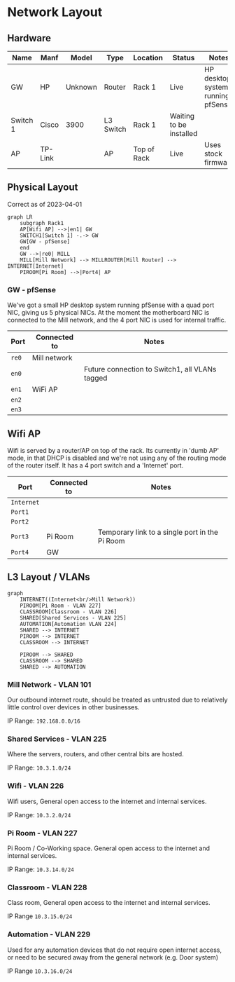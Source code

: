 # Network Layout

## Hardware

| Name     | Manf    | Model   | Type      | Location    | Status                  | Notes                             |
| -------- | ------- | ------- | --------- | ----------- | ----------------------- | --------------------------------- |
| GW       | HP      | Unknown | Router    | Rack 1      | Live                    | HP desktop system running pfSense |
| Switch 1 | Cisco   | 3900    | L3 Switch | Rack 1      | Waiting to be installed |                                   |
| AP       | TP-Link |         | AP        | Top of Rack | Live                    | Uses stock firmware               |

## Physical Layout

Correct as of 2023-04-01

```mermaid
graph LR
    subgraph Rack1
    AP[Wifi AP] -->|en1| GW
    SWITCH1[Switch 1] -.-> GW
    GW[GW - pfSense] 
    end
    GW -->|re0| MILL
    MILL[Mill Network] --> MILLROUTER[Mill Router] --> INTERNET[Internet]
    PIROOM[Pi Room] -->|Port4| AP
```

### GW - pfSense

We've got a small HP desktop system running pfSense with a quad port NIC, giving us 5 physical NICs. At the moment the motherboard NIC is connected to the Mill network, and the 4 port NIC is used for internal traffic.

| Port  | Connected to | Notes                                          |
| ----- | ------------ | ---------------------------------------------- |
| `re0` | Mill network |                                                |
| `en0` |              | Future connection to Switch1, all VLANs tagged |
| `en1` | WiFi AP      |                                                |
| `en2` |              |                                                |
| `en3` |              |                                                |

## Wifi AP

Wifi is served by a router/AP on top of the rack. Its currently in 'dumb AP' mode, in that DHCP is disabled and we're not using any of the routing mode of the router itself. It has a 4 port switch and a 'Internet' port.

| Port       | Connected to | Notes                                          |
| ---------- | ------------ | ---------------------------------------------- |
| `Internet` |              |                                                |
| `Port1`    |              |                                                |
| `Port2`    |              |                                                |
| `Port3`    | Pi Room      | Temporary link to a single port in the Pi Room |
| `Port4`    | GW           |                                                |

## L3 Layout / VLANs

```mermaid
graph
    INTERNET((Internet<br/>Mill Network))
    PIROOM[Pi Room - VLAN 227]
    CLASSROOM[Classroom - VLAN 226]
    SHARED[Shared Services - VLAN 225]
    AUTOMATION[Automation VLAN 224]
    SHARED --> INTERNET
    PIROOM --> INTERNET
    CLASSROOM --> INTERNET
    
    PIROOM --> SHARED
    CLASSROOM --> SHARED
    SHARED --> AUTOMATION
```

### Mill Network - VLAN 101

Our outbound internet route, should be treated as untrusted due to relatively little control over devices in other businesses.

IP Range: `192.168.0.0/16`

### Shared Services - VLAN 225

Where the servers, routers, and other central bits are hosted.

IP Range: `10.3.1.0/24`

### Wifi - VLAN 226

Wifi users, General open access to the internet and internal services.

IP Range: `10.3.2.0/24`

### Pi Room - VLAN 227

Pi Room / Co-Working space. General open access to the internet and internal services.

IP Range: `10.3.14.0/24`

### Classroom - VLAN 228

Class room, General open access to the internet and internal services.

IP Range `10.3.15.0/24`

### Automation - VLAN 229

Used for any automation devices that do not require open internet access, or need to be secured away from the general network (e.g. Door system)

IP Range `10.3.16.0/24`